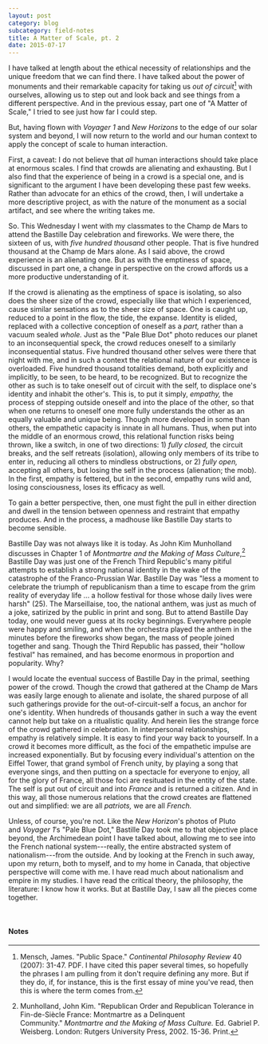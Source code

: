 ```yaml
---
layout: post
category: blog
subcategory: field-notes
title: A Matter of Scale, pt. 2
date: 2015-07-17
---
```


I have talked at length about the ethical necessity of relationships and the unique freedom that we can find there. I have talked about the power of monuments and their remarkable capacity for taking us *out of circuit*[^1] with ourselves, allowing us to step out and look back and see things from a different perspective. And in the previous essay, part one of "A Matter of Scale," I tried to see just how far I could step.

But, having flown with *Voyager 1* and *New Horizons* to the edge of our solar system and beyond, I will now return to the world and our human context to apply the concept of scale to human interaction.

First, a caveat: I do not believe that *all* human interactions should take place at enormous scales. I find that crowds are alienating and exhausting. But I also find that the experience of being in a crowd is a special one, and is significant to the argument I have been developing these past few weeks. Rather than advocate for an ethics of the crowd, then, I will undertake a more descriptive project, as with the nature of the monument as a social artifact, and see where the writing takes me.

So. This Wednesday I went with my classmates to the Champ de Mars to attend the Bastille Day celebration and fireworks. We were there, the sixteen of us, with *five hundred thousand* other people. That is five hundred thousand at the Champ de Mars alone. As I said above, the crowd experience is an alienating one. But as with the emptiness of space, discussed in part one, a change in perspective on the crowd affords us a more productive understanding of it.

If the crowd is alienating as the emptiness of space is isolating, so also does the sheer size of the crowd, especially like that which I experienced, cause similar sensations as to the sheer size of space. One is caught up, reduced to a point in the flow, the tide, the expanse. Identity is elided, replaced with a collective conception of oneself as a *part,* rather than a vacuum sealed *whole.* Just as the "Pale Blue Dot" photo reduces our planet to an inconsequential speck, the crowd reduces oneself to a similarly inconsequential status. Five hundred thousand other selves were there that night with me, and in such a context the relational nature of our existence is overloaded. Five hundred thousand totalities demand, both explicitly and implicitly, to be seen, to be heard, to be recognized. But to recognize the other as such is to take oneself out of circuit with the self, to displace one's identity and inhabit the other's. This is, to put it simply, *empathy,* the process of stepping outside oneself and into the place of the other, so that when one returns to oneself one more fully understands the other as an equally valuable and unique being. Though more developed in some than others, the empathetic capacity is innate in all humans. Thus, when put into the middle of an enormous crowd, this relational function risks being thrown, like a switch, in one of two directions: 1) *fully closed,* the circuit breaks, and the self retreats (isolation), allowing only members of its tribe to enter in, reducing all others to mindless obstructions, or 2) *fully open,* accepting all others, but losing the self in the process (alienation; the mob). In the first, empathy is fettered, but in the second, empathy runs wild and, losing consciousness, loses its efficacy as well.

To gain a better perspective, then, one must fight the pull in either direction and dwell in the tension between openness and restraint that empathy produces. And in the process, a madhouse like Bastille Day starts to become sensible.

Bastille Day was not always like it is today. As John Kim Munholland discusses in Chapter 1 of *Montmartre and the Making of Mass Culture*,[^2] Bastille Day was just one of the French Third Republic's many pitiful attempts to establish a strong national identity in the wake of the catastrophe of the Franco-Prussian War. Bastille Day was "less a moment to celebrate the triumph of republicanism than a time to escape from the grim reality of everyday life ... a hollow festival for those whose daily lives were harsh" (25). The Marseillaise, too, the national anthem, was just as much of a joke, satirized by the public in print and song. But to attend Bastille Day today, one would never guess at its rocky beginnings. Everywhere people were happy and smiling, and when the orchestra played the anthem in the minutes before the fireworks show began, the mass of people joined together and sang. Though the Third Republic has passed, their "hollow festival" has remained, and has become enormous in proportion and popularity. Why?

I would locate the eventual success of Bastille Day in the primal, seething power of the crowd. Though the crowd that gathered at the Champ de Mars was easily large enough to alienate and isolate, the shared purpose of all such gatherings provide for the out-of-circuit-self a focus, an anchor for one's identity. When hundreds of thousands gather in such a way the event cannot help but take on a ritualistic quality. And herein lies the strange force of the crowd gathered in celebration. In interpersonal relationships, empathy is relatively simple. It is easy to find your way back to yourself. In a crowd it becomes more difficult, as the foci of the empathetic impulse are increased exponentially. But by focusing every individual's attention on the Eiffel Tower, that grand symbol of French unity, by playing a song that everyone sings, and then putting on a spectacle for everyone to enjoy, all for the glory of France, all those foci are resituated in the entity of the state. The self is put out of circuit and into *France* and is returned a citizen. And in this way, all those numerous relations that the crowd creates are flattened out and simplified: we are all *patriots,* we are all *French.*

Unless, of course, you're not. Like the *New Horizon*'s photos of Pluto and *Voyager 1*′s "Pale Blue Dot," Bastille Day took me to that objective place beyond, the Archimedean point I have talked about, allowing me to see into the French national system---really, the entire abstracted system of nationalism---from the outside. And by looking at the French in such away, upon my return, both to myself, and to my home in Canada, that objective perspective will come with me. I have read much about nationalism and empire in my studies. I have read the critical theory, the philosophy, the literature: I know how it works. But at Bastille Day, I saw all the pieces come together.

<br>

#### Notes

[^1]: Mensch, James. "Public Space." *Continental Philosophy Review* 40 (2007): 31-47. PDF. I have cited this paper several times, so hopefully the phrases I am pulling from it don't require defining any more. But if they do, if, for instance, this is the first essay of mine you've read, then this is where the term comes from.

[^2]: Munholland, John Kim. "Republican Order and Republican Tolerance in Fin-de-Siècle France: Montmartre as a Delinquent Community." *Montmartre and the Making of Mass Culture.* Ed. Gabriel P. Weisberg. London: Rutgers University Press, 2002. 15-36. Print.
